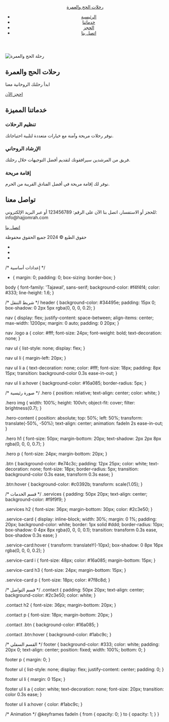 <!DOCTYPE html>
<html lang="ar">
<head>
  <meta charset="UTF-8">
  <meta name="viewport" content="width=device-width, initial-scale=1.0">
  <title>رحلات الحج والعمرة</title>
  <link rel="stylesheet" href="style.css">
  <link rel="stylesheet" href="https://cdnjs.cloudflare.com/ajax/libs/font-awesome/6.0.0-beta3/css/all.min.css">
</head>
<body>

  <!-- شريط التنقل -->
  <header>
    <nav>
      <div class="logo">
        <a href="#">رحلات الحج والعمرة</a>
      </div>
      <ul>
        <li><a href="#">الرئيسية</a></li>
        <li><a href="#">خدماتنا</a></li>
        <li><a href="#">الحجز</a></li>
        <li><a href="#">اتصل بنا</a></li>
      </ul>
    </nav>
  </header>

  <!-- صورة رئيسية -->
  <section class="hero">
    <img src="mvmmm.jpg" alt="رحلة الحج والعمرة">
    <div class="hero-content">
      <h1>رحلات الحج والعمرة</h1>
      <p>ابدأ رحلتك الروحانية معنا</p>
      <a href="#" class="btn">احجز الآن</a>
    </div>
  </section>

  <!-- خدماتنا -->
  <section class="services">
    <h2>خدماتنا المميزة</h2>
    <div class="service-card">
      <i class="fas fa-plane"></i>
      <h3>تنظيم الرحلات</h3>
      <p>نوفر رحلات مريحة وآمنة مع خيارات متعددة لتلبية احتياجاتك.</p>
    </div>
    <div class="service-card">
      <i class="fas fa-mosque"></i>
      <h3>الإرشاد الروحاني</h3>
      <p>فريق من المرشدين سيرافقونك لتقديم أفضل التوجيهات خلال رحلتك.</p>
    </div>
    <div class="service-card">
      <i class="fas fa-hotel"></i>
      <h3>إقامة مريحة</h3>
      <p>نوفر لك إقامة مريحة في أفضل الفنادق القريبة من الحرم.</p>
    </div>
  </section>

  <!-- تواصل معنا -->
  <section class="contact">
    <h2>تواصل معنا</h2>
    <p>للحجز أو الاستفسار، اتصل بنا الآن على الرقم: 123456789 أو عبر البريد الإلكتروني: info@hajjomrah.com</p>
    <a href="#" class="btn">اتصل بنا</a>
  </section>

  <!-- القسم السفلي -->
  <footer>
    <p>حقوق الطبع © 2024 جميع الحقوق محفوظة</p>
    <ul>
      <li><a href="#"><i class="fab fa-facebook-f"></i></a></li>
      <li><a href="#"><i class="fab fa-twitter"></i></a></li>
      <li><a href="#"><i class="fab fa-instagram"></i></a></li>
    </ul>
  </footer>

</body>
</html>

/* إعدادات أساسية */
* {
  margin: 0;
  padding: 0;
  box-sizing: border-box;
}

body {
  font-family: 'Tajawal', sans-serif;
  background-color: #f4f4f4;
  color: #333;
  line-height: 1.6;
}

/* شريط التنقل */
header {
  background-color: #34495e;
  padding: 15px 0;
  box-shadow: 0 2px 5px rgba(0, 0, 0, 0.2);
}

nav {
  display: flex;
  justify-content: space-between;
  align-items: center;
  max-width: 1200px;
  margin: 0 auto;
  padding: 0 20px;
}

nav .logo a {
  color: #fff;
  font-size: 24px;
  font-weight: bold;
  text-decoration: none;
}

nav ul {
  list-style: none;
  display: flex;
}

nav ul li {
  margin-left: 20px;
}

nav ul li a {
  text-decoration: none;
  color: #fff;
  font-size: 18px;
  padding: 8px 15px;
  transition: background-color 0.3s ease-in-out;
}

nav ul li a:hover {
  background-color: #16a085;
  border-radius: 5px;
}

/* صورة رئيسية */
.hero {
  position: relative;
  text-align: center;
  color: white;
}

.hero img {
  width: 100%;
  height: 100vh;
  object-fit: cover;
  filter: brightness(0.7);
}

.hero-content {
  position: absolute;
  top: 50%;
  left: 50%;
  transform: translate(-50%, -50%);
  text-align: center;
  animation: fadeIn 2s ease-in-out;
}

.hero h1 {
  font-size: 50px;
  margin-bottom: 20px;
  text-shadow: 2px 2px 8px rgba(0, 0, 0, 0.7);
}

.hero p {
  font-size: 24px;
  margin-bottom: 20px;
}

.btn {
  background-color: #e74c3c;
  padding: 12px 25px;
  color: white;
  text-decoration: none;
  font-size: 18px;
  border-radius: 5px;
  transition: background-color 0.3s ease, transform 0.3s ease;
}

.btn:hover {
  background-color: #c0392b;
  transform: scale(1.05);
}

/* قسم الخدمات */
.services {
  padding: 50px 20px;
  text-align: center;
  background-color: #f9f9f9;
}

.services h2 {
  font-size: 36px;
  margin-bottom: 30px;
  color: #2c3e50;
}

.service-card {
  display: inline-block;
  width: 30%;
  margin: 0 1%;
  padding: 20px;
  background-color: white;
  border: 1px solid #ddd;
  border-radius: 10px;
  box-shadow: 0 4px 8px rgba(0, 0, 0, 0.1);
  transition: transform 0.3s ease, box-shadow 0.3s ease;
}

.service-card:hover {
  transform: translateY(-10px);
  box-shadow: 0 8px 16px rgba(0, 0, 0, 0.2);
}

.service-card i {
  font-size: 48px;
  color: #16a085;
  margin-bottom: 15px;
}

.service-card h3 {
  font-size: 24px;
  margin-bottom: 15px;
}

.service-card p {
  font-size: 18px;
  color: #7f8c8d;
}

/* قسم التواصل */
.contact {
  padding: 50px 20px;
  text-align: center;
  background-color: #2c3e50;
  color: white;
}

.contact h2 {
  font-size: 36px;
  margin-bottom: 20px;
}

.contact p {
  font-size: 18px;
  margin-bottom: 20px;
}

.contact .btn {
  background-color: #16a085;
}

.contact .btn:hover {
  background-color: #1abc9c;
}

/* القسم السفلي */
footer {
  background-color: #333;
  color: white;
  padding: 20px 0;
  text-align: center;
  position: fixed;
  width: 100%;
  bottom: 0;
}

footer p {
  margin: 0;
}

footer ul {
  list-style: none;
  display: flex;
  justify-content: center;
  padding: 0;
}

footer ul li {
  margin: 0 15px;
}

footer ul li a {
  color: white;
  text-decoration: none;
  font-size: 20px;
  transition: color 0.3s ease;
}

footer ul li a:hover {
  color: #1abc9c;
}

/* Animation */
@keyframes fadeIn {
  from {
    opacity: 0;
  }
  to {
    opacity: 1;
  }
}

